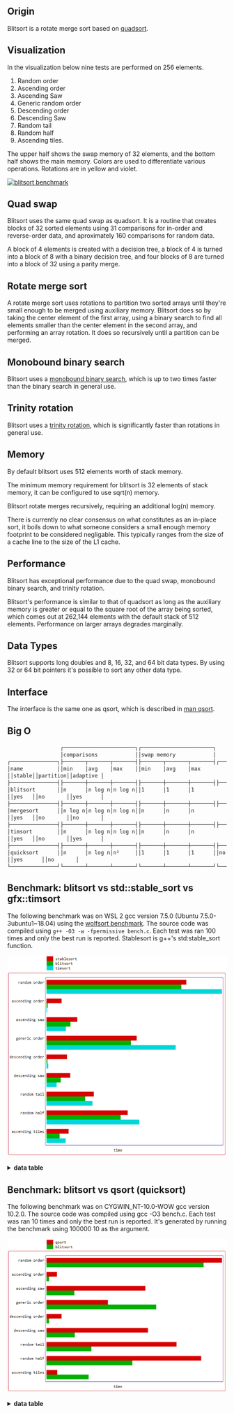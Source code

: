 Origin
------
Blitsort is a rotate merge sort based on [quadsort](https://github.com/scandum/quadsort).

Visualization
-------------
In the visualization below nine tests are performed on 256 elements.

1. Random order
2. Ascending order
3. Ascending Saw
4. Generic random order
5. Descending order
6. Descending Saw
7. Random tail
8. Random half
9. Ascending tiles.

The upper half shows the swap memory of 32 elements, and the bottom half shows the main memory.
Colors are used to differentiate various operations. Rotations are in yellow and violet.

[![blitsort benchmark](/images/blitsort.gif)](https://www.youtube.com/watch?v=3ibxXQ1KCbI)

Quad swap
---------
Blitsort uses the same quad swap as quadsort. It is a routine that creates blocks of 32 sorted elements using 31 comparisons for in-order and reverse-order data, and aproximately 160 comparisons for random data.

A block of 4 elements is created with a decision tree, a block of 4 is turned into a block of 8 with a binary decision tree, and four blocks of 8 are turned into a block of 32 using a parity merge.

Rotate merge sort
-----------------
A rotate merge sort uses rotations to partition two sorted arrays until they're small enough to be merged using auxiliary memory. Blitsort does so by taking the center element of the first array, using a binary search to find all elements smaller than the center element in the second array, and performing an array rotation. It does so recursively until a partition can be merged.

Monobound binary search
-----------------------
Blitsort uses a [monobound binary search](https://github.com/scandum/binary_search), which is up to two times faster than the binary search in general use.

Trinity rotation
----------------
Blitsort uses a [trinity rotation](https://github.com/scandum/rotate), which is significantly faster than rotations in general use.

Memory
------
By default blitsort uses 512 elements worth of stack memory.

The minimum memory requirement for blitsort is 32 elements of stack memory, it can be configured to use sqrt(n) memory.

Blitsort rotate merges recursively, requiring an additional log(n) memory.

There is currently no clear consensus on what constitutes as an in-place sort, it boils down to what someone considers a small enough memory footprint to be considered negligable. This typically ranges from the size of a cache line to the size of the L1 cache.

Performance
-----------
Blitsort has exceptional performance due to the quad swap, monobound binary search, and trinity rotation.

Blitsort's performance is similar to that of quadsort as long as the auxiliary memory is greater or equal to the square root of the array being sorted, which comes out at 262,144 elements with the default stack of 512 elements. Performance on larger arrays degrades marginally.

Data Types
----------
Blitsort supports long doubles and 8, 16, 32, and 64 bit data types. By using 32 or 64 bit pointers it's possible to sort any other data type.

Interface
---------
The interface is the same one as qsort, which is described in [man qsort](https://man7.org/linux/man-pages/man3/qsort.3p.html).

Big O
-----
```cobol
                 ┌───────────────────────┐┌───────────────────────┐
                 │comparisons            ││swap memory            │
┌───────────────┐├───────┬───────┬───────┤├───────┬───────┬───────┤┌──────┐┌─────────┐┌─────────┐
│name           ││min    │avg    │max    ││min    │avg    │max    ││stable││partition││adaptive │
├───────────────┤├───────┼───────┼───────┤├───────┼───────┼───────┤├──────┤├─────────┤├─────────┤
│blitsort       ││n      │n log n│n log n││1      │1      │1      ││yes   ││no       ││yes      │
├───────────────┤├───────┼───────┼───────┤├───────┼───────┼───────┤├──────┤├─────────┤├─────────┤
│mergesort      ││n log n│n log n│n log n││n      │n      │n      ││yes   ││no       ││no       │
├───────────────┤├───────┼───────┼───────┤├───────┼───────┼───────┤├──────┤├─────────┤├─────────┤
│timsort        ││n      │n log n│n log n││n      │n      │n      ││yes   ││no       ││yes      │
├───────────────┤├───────┼───────┼───────┤├───────┼───────┼───────┤├──────┤├─────────┤├─────────┤
│quicksort      ││n      │n log n│n²     ││1      │1      │1      ││no    ││yes      ││no       │
└───────────────┘└───────┴───────┴───────┘└───────┴───────┴───────┘└──────┘└─────────┘└─────────┘
```

Benchmark: blitsort vs std::stable_sort vs gfx::timsort
-------------------------------------------------------
The following benchmark was on WSL 2 gcc version 7.5.0 (Ubuntu 7.5.0-3ubuntu1~18.04)
using the [wolfsort benchmark](https://github.com/scandum/wolfsort).
The source code was compiled using `g++ -O3 -w -fpermissive bench.c`. Each test was ran 100 times
and only the best run is reported. Stablesort is g++'s std:stable_sort function.

![Graph](/images/graph1.png)

<details><summary><b>data table</b></summary>

|      Name |    Items | Type |     Best |  Average |     Loops | Samples |     Distribution |
| --------- | -------- | ---- | -------- | -------- | --------- | ------- | ---------------- |
|stablesort |   100000 |   32 | 0.006048 | 0.006072 |         1 |     100 |     random order |
|  blitsort |   100000 |   32 | 0.005839 | 0.005869 |         1 |     100 |     random order |
|   timsort |   100000 |   32 | 0.007586 | 0.007613 |         1 |     100 |     random order |
|           |          |      |          |          |           |         |                  |
|stablesort |   100000 |   32 | 0.000658 | 0.000713 |         1 |     100 |  ascending order |
|  blitsort |   100000 |   32 | 0.000061 | 0.000063 |         1 |     100 |  ascending order |
|   timsort |   100000 |   32 | 0.000045 | 0.000045 |         1 |     100 |  ascending order |
|           |          |      |          |          |           |         |                  |
|stablesort |   100000 |   32 | 0.001345 | 0.001432 |         1 |     100 |    ascending saw |
|  blitsort |   100000 |   32 | 0.001046 | 0.001055 |         1 |     100 |    ascending saw |
|   timsort |   100000 |   32 | 0.000854 | 0.000860 |         1 |     100 |    ascending saw |
|           |          |      |          |          |           |         |                  |
|stablesort |   100000 |   32 | 0.003905 | 0.003925 |         1 |     100 |    generic order |
|  blitsort |   100000 |   32 | 0.003664 | 0.003679 |         1 |     100 |    generic order |
|   timsort |   100000 |   32 | 0.005589 | 0.005616 |         1 |     100 |    generic order |
|           |          |      |          |          |           |         |                  |
|stablesort |   100000 |   32 | 0.000895 | 0.000905 |         1 |     100 | descending order |
|  blitsort |   100000 |   32 | 0.000048 | 0.000048 |         1 |     100 | descending order |
|   timsort |   100000 |   32 | 0.000089 | 0.000092 |         1 |     100 | descending order |
|           |          |      |          |          |           |         |                  |
|stablesort |   100000 |   32 | 0.001040 | 0.001053 |         1 |     100 |   descending saw |
|  blitsort |   100000 |   32 | 0.000626 | 0.000634 |         1 |     100 |   descending saw |
|   timsort |   100000 |   32 | 0.000455 | 0.000460 |         1 |     100 |   descending saw |
|           |          |      |          |          |           |         |                  |
|stablesort |   100000 |   32 | 0.002053 | 0.002113 |         1 |     100 |      random tail |
|  blitsort |   100000 |   32 | 0.001678 | 0.001688 |         1 |     100 |      random tail |
|   timsort |   100000 |   32 | 0.001997 | 0.002018 |         1 |     100 |      random tail |
|           |          |      |          |          |           |         |                  |
|stablesort |   100000 |   32 | 0.003523 | 0.003557 |         1 |     100 |      random half |
|  blitsort |   100000 |   32 | 0.003212 | 0.003224 |         1 |     100 |      random half |
|   timsort |   100000 |   32 | 0.004021 | 0.004041 |         1 |     100 |      random half |
|           |          |      |          |          |           |         |                  |
|stablesort |   100000 |   32 | 0.000971 | 0.000984 |         1 |     100 |  ascending tiles |
|  blitsort |   100000 |   32 | 0.000575 | 0.000586 |         1 |     100 |  ascending tiles |
|   timsort |   100000 |   32 | 0.000838 | 0.000864 |         1 |     100 |  ascending tiles |

</details>

Benchmark: blitsort vs qsort (quicksort)
----------------------------------------
The following benchmark was on CYGWIN_NT-10.0-WOW gcc version 10.2.0.
The source code was compiled using gcc -O3 bench.c. Each test was ran 10 times
and only the best run is reported. It's generated by running the benchmark using
100000 10 as the argument.

![Graph](/images/graph4.png)

<details><summary><b>data table</b></summary>

|      Name |    Items | Type |     Best |  Average |  Compares | Samples |     Distribution |
| --------- | -------- | ---- | -------- | -------- | --------- | ------- | ---------------- |
|     qsort |   100000 |   32 | 0.011868 | 0.011914 |   1732151 |      10 |     random order |
|  blitsort |   100000 |   32 | 0.010623 | 0.010844 |   1630132 |      10 |     random order |
|           |          |      |          |          |           |         |                  |
|     qsort |   100000 |   32 | 0.000719 | 0.000733 |    300004 |      10 |  ascending order |
|  blitsort |   100000 |   32 | 0.000197 | 0.000197 |     99999 |      10 |  ascending order |
|           |          |      |          |          |           |         |                  |
|     qsort |   100000 |   32 | 0.006692 | 0.006747 |   1723033 |      10 |    ascending saw |
|  blitsort |   100000 |   32 | 0.001893 | 0.001911 |    388188 |      10 |    ascending saw |
|           |          |      |          |          |           |         |                  |
|     qsort |   100000 |   32 | 0.004165 | 0.004213 |    602517 |      10 |    generic order |
|  blitsort |   100000 |   32 | 0.007435 | 0.007485 |   1566304 |      10 |    generic order |
|           |          |      |          |          |           |         |                  |
|     qsort |   100000 |   32 | 0.001029 | 0.001048 |    400015 |      10 | descending order |
|  blitsort |   100000 |   32 | 0.000188 | 0.000192 |     99999 |      10 | descending order |
|           |          |      |          |          |           |         |                  |
|     qsort |   100000 |   32 | 0.006883 | 0.007062 |   1780288 |      10 |   descending saw |
|  blitsort |   100000 |   32 | 0.001925 | 0.001953 |    399927 |      10 |   descending saw |
|           |          |      |          |          |           |         |                  |
|     qsort |   100000 |   32 | 0.008802 | 0.008875 |   1695201 |      10 |      random tail |
|  blitsort |   100000 |   32 | 0.003056 | 0.003072 |    571457 |      10 |      random tail |
|           |          |      |          |          |           |         |                  |
|     qsort |   100000 |   32 | 0.010466 | 0.010562 |   1734815 |      10 |      random half |
|  blitsort |   100000 |   32 | 0.005813 | 0.005854 |    960136 |      10 |      random half |
|           |          |      |          |          |           |         |                  |
|     qsort |   100000 |   32 | 0.000745 | 0.000753 |    184218 |      10 |         unstable |
|  blitsort |   100000 |   32 | 0.002868 | 0.002872 |    809499 |      10 |  ascending tiles |

</details>
